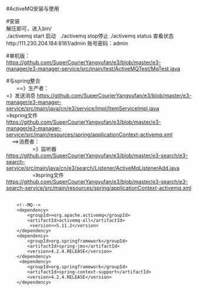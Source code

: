 #ActiveMQ安装与使用

#安装<br>
 解压即可，进入bin/<br>
 ./activemq start 启动   ./activemq stop停止  ./activemq status 查看状态<br>
 http:/111.230.204.184:8161/admin 账号密码：admin<br>



#单机版：<br>
https://github.com/SuperCourierYangyufan/e3/blob/master/e3-manager/e3-manager-service/src/main/test/ActiveMQTest/MqTest.java

#与spring整合<br>
         ==》生产者：<br>
                     =》发送消息  https://github.com/SuperCourierYangyufan/e3/blob/master/e3-manager/e3-manager-service/src/main/java/cn/e3/service/Impl/ItemServiceImpl.java<br>
                     =》spring文件 https://github.com/SuperCourierYangyufan/e3/blob/master/e3-manager/e3-manager-service/src/main/resources/spring/applicationContext-activemq.xml<br>
         ==>消费者：<br>
                    =》监听器  https://github.com/SuperCourierYangyufan/e3/blob/master/e3-search/e3-search-service/src/main/java/cn/e3/search/Listener/ActiveMqListenerAdd.java<br>
                    =》spring文件 https://github.com/SuperCourierYangyufan/e3/blob/master/e3-search/e3-search-service/src/main/resources/spring/applicationContext-activemq.xml<br>
      
        
        <!--MQ-->
        <dependency>
            <groupId>>org.apache.activemq</groupId>
            <artifactId>activemq-all</artifactId>
             <version>>5.11.2</version>
        </dependency>
        <dependency>
            <groupId>org.springframework</groupId>
            <artifactId>spring-jms</artifactId>
            <version>4.2.4.RELEASE</version>
        </dependency>
         <dependency>
            <groupId>org.springframework</groupId>
            <artifactId>spring-context-support</artifactId>
            <version>4.2.4.RELEASE</version>
        </dependency>


